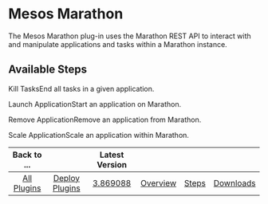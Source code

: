 
Mesos Marathon
==============


The Mesos Marathon plug-in uses the Marathon REST API to interact with and manipulate applications and tasks within a 
Marathon instance.



Available Steps
---------------


Kill TasksEnd all tasks in a given application.


Launch 
ApplicationStart an application on Marathon.


Remove ApplicationRemove an application from Marathon.


Scale 
ApplicationScale an application within Marathon.





|Back to ...||Latest Version||||
| :---: | :---: | :---: | :---: | :---: | :---: |
|[All Plugins](../../index.md)|[Deploy Plugins](../README.md)|[3.869088](https://raw.githubusercontent.com/UrbanCode/IBM-UCD-PLUGINS/main/files/mesos-marathon/mesos-marathon-3.869088.zip)|[Overview](overview.md)|[Steps](steps.md)|[Downloads](downloads.md)|
